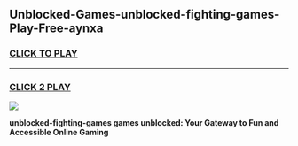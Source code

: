 
## Unblocked-Games-unblocked-fighting-games-Play-Free-aynxa
<h3>
<a href="https://premium76.site?title=unblocked-fighting-games&ref=09A">CLICK TO PLAY</a></h3>
<hr>

<h3>
<a href="https://premium76.site?title=unblocked-fighting-games&ref=09A">CLICK 2 PLAY</a>
  
</h3>

<a href="https://premium76.site?title=unblocked-fighting-games&ref=09A"><img src="https://clearcache.store/games.png"></a>


**unblocked-fighting-games games unblocked: Your Gateway to Fun and Accessible Online Gaming**
